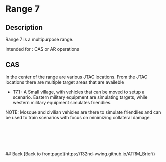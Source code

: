 # Range 7

## Description
Range 7 is a multipurpose range.

Intended for : CAS or AR operations


## CAS
In the center of the range are various JTAC locations. From the JTAC locations there are multiple target areas that are availeble

- T7.1 : A Small village, with vehicles that can be moved to setup a scenario.   Eastern military equipment are simulating targets, while western military equipment simulates friendlies.



NOTE: Mosque and civilian vehicles are there to simulate friendlies and can be used to train scenarios with focus on minimizing collateral damage.



<br>
<br>
<br>
<br>
<br>
## Back
[Back to frontpage](https://132nd-vwing.github.io/ATRM_Brief/)